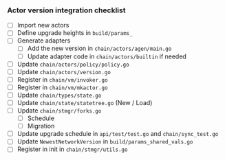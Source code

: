 ### Actor version integration checklist

- [ ] Import new actors
- [ ] Define upgrade heights in `build/params_`
- [ ] Generate adapters
  - [ ] Add the new version in `chain/actors/agen/main.go`
  - [ ] Update adapter code in `chain/actors/builtin` if needed
- [ ] Update `chain/actors/policy/policy.go`
- [ ] Update `chain/actors/version.go`
- [ ] Register in `chain/vm/invoker.go`
- [ ] Register in `chain/vm/mkactor.go`
- [ ] Update `chain/types/state.go`
- [ ] Update `chain/state/statetree.go` (New / Load)
- [ ] Update `chain/stmgr/forks.go`
  - [ ] Schedule
  - [ ] Migration
- [ ] Update upgrade schedule in `api/test/test.go` and `chain/sync_test.go`
- [ ] Update `NewestNetworkVersion` in `build/params_shared_vals.go`
- [ ] Register in init in `chain/stmgr/utils.go`
